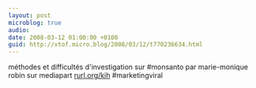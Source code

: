 ```yaml
---
layout: post
microblog: true
audio: 
date: 2008-03-12 01:00:00 +0100
guid: http://xtof.micro.blog/2008/03/12/t770236634.html
---
```

méthodes et difficultés d'investigation sur #monsanto par marie-monique robin sur mediapart [rurl.org/kih](http://rurl.org/kih)  #marketingviral
